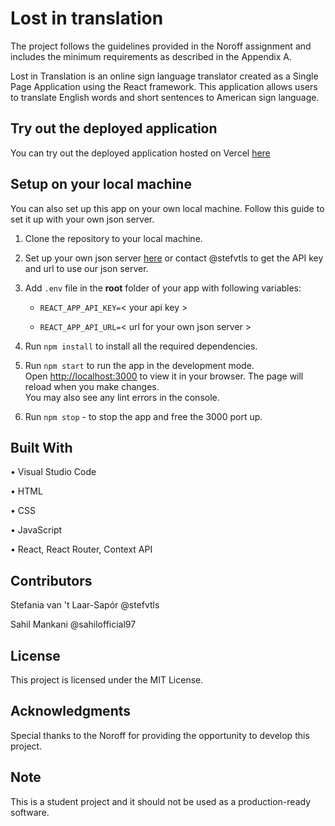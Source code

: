 # Lost in translation

The project follows the guidelines provided in the Noroff assignment and includes the minimum requirements as described in the Appendix A.

Lost in Translation is an online sign language translator created as a Single Page Application using the React framework. This application allows users to translate English words and short sentences to American sign language.




## Try out the deployed application

You can try out the deployed application hosted on Vercel [here](https://lost-in-translation-sage.vercel.app/)



## Setup on your local machine

You can also set up this app on your own local machine. Follow this guide to set it up with your own json server.

1. Clone the repository to your local machine.

2. Set up your own json server [here](https://github.com/dewald-els/noroff-assignment-api) or contact @stefvtls  to get the API key and url to use our json server.

3. Add `.env` file in the **root** folder of your app with following variables:

    - `REACT_APP_API_KEY=`< your api key >

    - `REACT_APP_API_URL=`< url for your own json server >

4. Run `npm install` to install all the required dependencies.

5. Run `npm start` to run the app in the development mode.\
Open [http://localhost:3000](http://localhost:3000) to view it in your browser.
The page will reload when you make changes.\
You may also see any lint errors in the console.

6. Run `npm stop` - to stop the app and free the 3000 port up.



## Built With

• Visual Studio Code

• HTML

• CSS

• JavaScript

• React, React Router, Context API



## Contributors

Stefania van 't Laar-Sapór @stefvtls

Sahil Mankani @sahilofficial97


## License

This project is licensed under the MIT License.


## Acknowledgments

Special thanks to the Noroff for providing the opportunity to develop this project.


## Note
This is a student project and it should not be used as a production-ready software.
